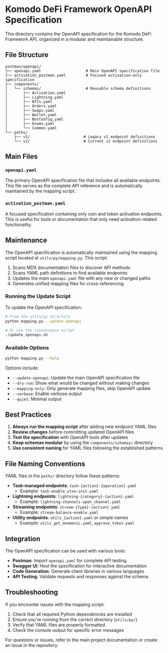 # Komodo DeFi Framework OpenAPI Specification

This directory contains the OpenAPI specification for the Komodo DeFi Framework API, organized in a modular and maintainable structure.

## File Structure

```
postman/openapi/
├── openapi.yaml                    # Main OpenAPI specification file
├── activation_postman.yaml         # Focused activation-only specification
├── components/
│   └── schemas/                    # Reusable schema definitions
│       ├── Activation.yaml
│       ├── Lightning.yaml
│       ├── Nfts.yaml
│       ├── Orders.yaml
│       ├── Swaps.yaml
│       ├── Wallet.yaml
│       ├── BotConfig.yaml
│       ├── Enums.yaml
│       └── Common.yaml
└── paths/
    ├── v1/                        # Legacy v1 endpoint definitions
    └── v2/                        # Current v2 endpoint definitions
```

## Main Files

### `openapi.yaml`
The primary OpenAPI specification file that includes all available endpoints. This file serves as the complete API reference and is automatically maintained by the mapping script.

### `activation_postman.yaml`
A focused specification containing only coin and token activation endpoints. This is useful for tools or documentation that only need activation-related functionality.

## Maintenance

The OpenAPI specification is automatically maintained using the mapping script located at `utils/py/mapping.py`. This script:

1. Scans MDX documentation files to discover API methods
2. Scans YAML path definitions to find available endpoints
3. Updates the main `openapi.yaml` file with any new or changed paths
4. Generates unified mapping files for cross-referencing

### Running the Update Script

To update the OpenAPI specification:

```bash
# From the utils/py directory
python mapping.py --update-openapi

# Or use the convenience script
./update_openapi.sh
```

### Available Options

```bash
python mapping.py --help
```

Options include:
- `--update-openapi`: Update the main OpenAPI specification file
- `--dry-run`: Show what would be changed without making changes
- `--mapping-only`: Only generate mapping files, skip OpenAPI update
- `--verbose`: Enable verbose output
- `--quiet`: Minimal output

## Best Practices

1. **Always run the mapping script** after adding new endpoint YAML files
2. **Review changes** before committing updated OpenAPI files
3. **Test the specification** with OpenAPI tools after updates
4. **Keep schemas modular** by using the `components/schemas/` directory
5. **Use consistent naming** for YAML files following the established patterns

## File Naming Conventions

YAML files in the `paths/` directory follow these patterns:

- **Task-managed endpoints**: `task-{action}-{operation}.yaml`
  - Example: `task-enable_utxo-init.yaml`
- **Lightning endpoints**: `lightning-{category}-{action}.yaml`
  - Example: `lightning-channels-open_channel.yaml`
- **Streaming endpoints**: `stream-{type}-{action}.yaml`
  - Example: `stream-balance-enable.yaml`
- **Utility endpoints**: `utils_{action}.yaml` or simple names
  - Example: `utils_get_mnemonic.yaml`, `approve_token.yaml`

## Integration

The OpenAPI specification can be used with various tools:

- **Postman**: Import `openapi.yaml` for complete API testing
- **Swagger UI**: Host the specification for interactive documentation
- **Code Generation**: Generate client libraries in various languages
- **API Testing**: Validate requests and responses against the schema

## Troubleshooting

If you encounter issues with the mapping script:

1. Check that all required Python dependencies are installed
2. Ensure you're running from the correct directory (`utils/py/`)
3. Verify that YAML files are properly formatted
4. Check the console output for specific error messages

For questions or issues, refer to the main project documentation or create an issue in the repository. 